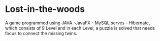 # Lost-in-the-woods
A game programmed using JAVA -JavaFX - MySQL serves - Hibernate, which consists of 9 Level and in each Level, a puzzle is solved that needs focus to connect the missing twins.
